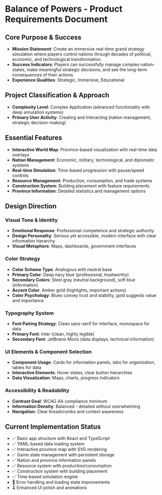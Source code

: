 # Balance of Powers - Product Requirements Document

## Core Purpose & Success
- **Mission Statement**: Create an immersive real-time grand strategy simulation where players control nations through decades of political, economic, and technological transformation.
- **Success Indicators**: Players can successfully manage complex nation-states, make meaningful strategic decisions, and see the long-term consequences of their actions.
- **Experience Qualities**: Strategic, Immersive, Educational

## Project Classification & Approach
- **Complexity Level**: Complex Application (advanced functionality with deep simulation systems)
- **Primary User Activity**: Creating and Interacting (nation management, strategic decision-making)

## Essential Features
- **Interactive World Map**: Province-based visualization with real-time data overlays
- **Nation Management**: Economic, military, technological, and diplomatic systems
- **Real-time Simulation**: Time-based progression with pause/speed controls
- **Resource Management**: Production, consumption, and trade systems
- **Construction System**: Building placement with feature requirements
- **Province Information**: Detailed statistics and management options

## Design Direction

### Visual Tone & Identity
- **Emotional Response**: Professional competence and strategic authority
- **Design Personality**: Serious yet accessible, modern interface with clear information hierarchy
- **Visual Metaphors**: Maps, dashboards, government interfaces

### Color Strategy
- **Color Scheme Type**: Analogous with neutral base
- **Primary Color**: Deep navy blue (professional, trustworthy)
- **Secondary Colors**: Steel gray (neutral background), soft blue (information)
- **Accent Color**: Amber gold (highlights, important actions)
- **Color Psychology**: Blues convey trust and stability, gold suggests value and importance

### Typography System
- **Font Pairing Strategy**: Clean sans-serif for interface, monospace for data
- **Primary Font**: Inter (clean, highly legible)
- **Secondary Font**: JetBrains Mono (data displays, technical information)

### UI Elements & Component Selection
- **Component Usage**: Cards for information panels, tabs for organization, tables for data
- **Interactive Elements**: Hover states, clear button hierarchies
- **Data Visualization**: Maps, charts, progress indicators

### Accessibility & Readability
- **Contrast Goal**: WCAG AA compliance minimum
- **Information Density**: Balanced - detailed without overwhelming
- **Navigation**: Clear breadcrumbs and context awareness

## Current Implementation Status
- ✅ Basic app structure with React and TypeScript
- ✅ YAML-based data loading system
- ✅ Interactive province map with SVG rendering
- ✅ Game state management with persistent storage
- ✅ Nation and province information panels
- ✅ Resource system with production/consumption
- ✅ Construction system with building placement
- ✅ Time-based simulation engine
- 🔄 Error handling and loading state improvements
- ⏳ Enhanced UI polish and animations